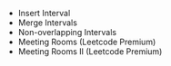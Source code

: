 - Insert Interval
- Merge Intervals
- Non-overlapping Intervals
- Meeting Rooms (Leetcode Premium)
- Meeting Rooms II (Leetcode Premium)